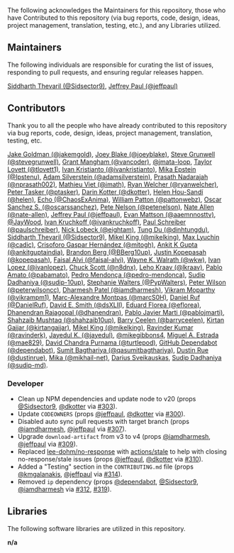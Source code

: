 The following acknowledges the Maintainers for this repository, those who have Contributed to this repository (via bug reports, code, design, ideas, project management, translation, testing, etc.), and any Libraries utilized.

## Maintainers

The following individuals are responsible for curating the list of issues, responding to pull requests, and ensuring regular releases happen.

[Siddharth Thevaril (@Sidsector9)](https://github.com/Sidsector9), [Jeffrey Paul (@jeffpaul)](https://github.com/jeffpaul)

## Contributors

Thank you to all the people who have already contributed to this repository via bug reports, code, design, ideas, project management, translation, testing, etc.

[Jake Goldman (@jakemgold)](https://github.com/jakemgold), [Joey Blake (@joeyblake)](https://github.com/joeyblake), [Steve Grunwell (@stevegrunwell)](https://github.com/stevegrunwell), [Grant Mangham (@vancoder)](https://github.com/vancoder), [@jmata-loop](https://github.com/jmata-loop), [Taylor Lovett (@tlovett1)](https://github.com/tlovett1), [Ivan Kristianto (@ivankristianto)](https://github.com/ivankristianto), [Mika Epstein (@Ipstenu)](https://github.com/Ipstenu), [Adam Silverstein (@adamsilverstein)](https://github.com/adamsilverstein), [Prasath Nadarajah (@nprasath002)](https://github.com/nprasath002), [Mathieu Viet (@imath)](https://github.com/imath), [Ryan Welcher (@ryanwelcher)](https://github.com/ryanwelcher), [Peter Tasker (@ptasker)](https://github.com/ptasker), [Darin Kotter (@dkotter)](https://github.com/dkotter), [Helen Hou-Sandí (@helen)](https://github.com/helen), [Echo (@ChaosExAnima)](https://github.com/ChaosExAnima), [William Patton (@pattonwebz)](https://github.com/pattonwebz), [Oscar Sanchez S. (@oscarssanchez)](https://github.com/oscarssanchez), [Pete Nelson (@petenelson)](https://github.com/petenelson), [Nate Allen (@nate-allen)](https://github.com/nate-allen), [Jeffrey Paul (@jeffpaul)](https://github.com/jeffpaul), [Evan Mattson (@aaemnnosttv)](https://github.com/aaemnnosttv), [@JayWood](https://github.com/JayWood), [Ivan Kruchkoff (@ivankruchkoff)](https://github.com/ivankruchkoff), [Paul Schreiber (@paulschreiber)](https://github.com/paulschreiber), [Nick Lobeck (@eightam)](https://github.com/eightam), [Tung Du (@dinhtungdu)](https://github.com/dinhtungdu), [Siddharth Thevaril (@Sidsector9)](https://github.com/Sidsector9), [Mikel King (@mikelking)](https://github.com/mikelking), [Max Lyuchin (@cadic)](https://github.com/cadic), [Crisoforo Gaspar Hernández (@mitogh)](https://github.com/mitogh), [Ankit K Gupta (@ankitguptaindia)](https://github.com/ankitguptaindia), [Brandon Berg (@BBerg10up)](https://github.com/BBerg10up), [Justin Kopepasah (@kopepasah)](https://github.com/kopepasah), [Faisal Alvi (@faisal-alvi)](https://github.com/faisal-alvi), [Wayne K. Walrath (@wkw)](https://github.com/wkw), [Ivan Lopez (@ivanlopez)](https://github.com/ivanlopez), [Chuck Scott (@n8dnx)](https://github.com/n8dnx), [Leho Kraav (@lkraav)](https://github.com/lkraav), [Pablo Amato (@pabamato)](https://github.com/pabamato), [Pedro Mendonça (@pedro-mendonca)](https://github.com/pedro-mendonca), [Sudip Dadhaniya (@sudip-10up)](https://github.com/sudip-10up), [Stephanie Walters (@PypWalters)](https://github.com/PypWalters), [Peter Wilson (@peterwilsoncc)](https://github.com/peterwilsoncc), [Dharmesh Patel (@iamdharmesh)](https://github.com/iamdharmesh), [Vikram Moparthy (@vikrampm1)](https://github.com/vikrampm1), [Marc-Alexandre Montpas (@marcS0H)](https://github.com/marcS0H), [Daniel Ruf (@DanielRuf)](https://github.com/DanielRuf), [David E. Smith (@dsXLII)](https://github.com/dsXLII), [Eduard Florea (@eflorea)](https://github.com/eflorea), [Dhanendran Rajagopal (@dhanendran)](https://github.com/dhanendran), [Pablo Javier Marti (@pablojmarti)](https://github.com/pablojmarti), [Shahzaib Mushtaq (@shahzaib10up)](https://github.com/shahzaib10up), [Barry Ceelen (@barryceelen)](https://github.com/barryceelen), [Kirtan Gajjar (@kirtangajjar)](https://github.com/kirtangajjar), [Mikel King (@mikelking)](https://github.com/mikelking), [Ravinder Kumar (@ravinderk)](https://github.com/ravinderk), [Jayedul K. (@jayedul)](https://github.com/jayedul), [@mikegibbons4](https://profiles.wordpress.org/mikegibbons4/), [Miguel A. Estrada (@mae829)](https://github.com/mae829), [David Chandra Purnama (@turtlepod)](https://github.com/turtlepod), [GitHub Dependabot (@dependabot)](https://github.com/apps/dependabot), [Sumit Bagthariya (@qasumitbagthariya)](https://github.com/qasumitbagthariya), [Dustin Rue (@dustinrue)](https://github.com/dustinrue), [Mika (@mikhail-net)](https://github.com/mikhail-net), [Darius Sveikauskas](https://patchstack.com/), [Sudip Dadhaniya (@sudip-md)](https://github.com/sudip-md).

### Developer
- Clean up NPM dependencies and update node to v20 (props [@Sidsector9](https://github.com/Sidsector9), [@dkotter](https://github.com/dkotter) via [#303](https://github.com/10up/restricted-site-access/pull/303)).
- Update `CODEOWNERS` (props [@jeffpaul](https://github.com/jeffpaul), [@dkotter](https://github.com/dkotter) via [#300](https://github.com/10up/restricted-site-access/pull/300)).
- Disabled auto sync pull requests with target branch (props [@iamdharmesh](https://github.com/iamdharmesh), [@jeffpaul](https://github.com/jeffpaul) via [#307](https://github.com/10up/restricted-site-access/pull/307)).
- Upgrade `download-artifact` from v3 to v4 (props [@iamdharmesh](https://github.com/iamdharmesh), [@jeffpaul](https://github.com/jeffpaul) via [#309](https://github.com/10up/restricted-site-access/pull/309)).
- Replaced [lee-dohm/no-response](https://github.com/lee-dohm/no-response) with [actions/stale](https://github.com/actions/stale) to help with closing no-response/stale issues (props [@jeffpaul](https://github.com/jeffpaul), [@dkotter](https://github.com/dkotter) via [#310](https://github.com/10up/restricted-site-access/pull/310)).
- Added a "Testing" section in the `CONTRIBUTING.md` file (props [@kmgalanakis](https://github.com/kmgalanakis), [@jeffpaul](https://github.com/jeffpaul) via [#314](https://github.com/10up/restricted-site-access/pull/314)).
- Removed `ip` dependency (props [@dependabot](https://github.com/apps/dependabot), [@Sidsector9](https://github.com/Sidsector9), [@iamdharmesh](https://github.com/iamdharmesh) via [#312](https://github.com/10up/restricted-site-access/pull/312), [#319](https://github.com/10up/restricted-site-access/pull/319)).

## Libraries

The following software libraries are utilized in this repository.

**n/a**
